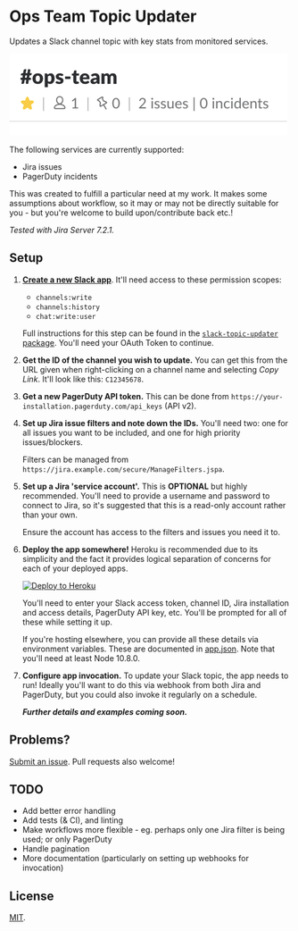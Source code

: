 # Ops Team Topic Updater

Updates a Slack channel topic with key stats from monitored services.

![Slack channel topic example](screenshot.png)

The following services are currently supported:

* Jira issues
* PagerDuty incidents

This was created to fulfill a particular need at my work. It makes some assumptions about workflow, so it may or may not be directly suitable for you - but you're welcome to build upon/contribute back etc.!

_Tested with Jira Server 7.2.1._

## Setup

1. **[Create a new Slack app]([api.slack.com/apps](https://api.slack.com/apps))**. It'll need access to these permission scopes:

    * `channels:write`
    * `channels:history`
    * `chat:write:user`

    Full instructions for this step can be found in the [`slack-topic-updater` package](https://github.com/tdmalone/slack-topic-updater#authorisation). You'll need your OAuth Token to continue.

2. **Get the ID of the channel you wish to update.** You can get this from the URL given when right-clicking on a channel name and selecting _Copy Link_. It'll look like this: `C12345678`.

3. **Get a new PagerDuty API token.** This can be done from `https://your-installation.pagerduty.com/api_keys` (API v2).

4. **Set up Jira issue filters and note down the IDs.** You'll need two: one for all issues you want to be included, and one for high priority issues/blockers.

   Filters can be managed from `https://jira.example.com/secure/ManageFilters.jspa`.

5. **Set up a Jira 'service account'.** This is **OPTIONAL** but highly recommended. You'll need to provide a username and password to connect to Jira, so it's suggested that this is a read-only account rather than your own.

   Ensure the account has access to the filters and issues you need it to.

6. **Deploy the app somewhere!** Heroku is recommended due to its simplicity and the fact it provides logical separation of concerns for each of your deployed apps.

    [![Deploy to Heroku](https://www.herokucdn.com/deploy/button.svg)](https://heroku.com/deploy)

    You'll need to enter your Slack access token, channel ID, Jira installation and access details, PagerDuty API key, etc. You'll be prompted for all of these while setting it up.

    If you're hosting elsewhere, you can provide all these details via environment variables. These are documented in [app.json](app.json). Note that you'll need at least Node 10.8.0.

7. **Configure app invocation.** To update your Slack topic, the app needs to run! Ideally you'll want to do this via webhook from both Jira and PagerDuty, but you could also invoke it regularly on a schedule.

    **_Further details and examples coming soon._**

## Problems?

[Submit an issue](https://github.com/tdmalone/ops-team-topic-updater/issues/new). Pull requests also welcome!

## TODO

* Add better error handling
* Add tests (& CI), and linting
* Make workflows more flexible - eg. perhaps only one Jira filter is being used; or only PagerDuty
* Handle pagination
* More documentation (particularly on setting up webhooks for invocation)

## License

[MIT](LICENSE).
